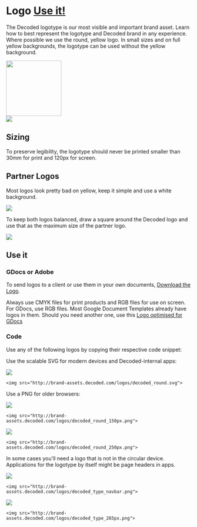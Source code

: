 # Logo [Use it!](#use-it)

The Decoded logotype is our most visible and important brand asset. Learn how to best represent the logotype and Decoded brand in any experience.  
Where possible we use the round, yellow logo. In small sizes and on full yellow backgrounds, the logotype can be used without the yellow background.

<div class="example">
  <img src="http://brand-assets.decoded.com/logos/decoded_round.svg" width="150" height="150">
</div>

<div class="example bg-yellow">
  <img src="http://brand-assets.decoded.com/logos/decoded_type_navbar.png" class="margin-top-XL margin-bottom-XL">
</div>

## Sizing

To preserve legibility, the logotype should never be printed smaller than 30mm for print and 120px for screen.   

## Partner Logos

Most logos look pretty bad on yellow, keep it simple and use a white background.

<div class="example">
  <img src="https://s3.amazonaws.com/brand-assets.decoded.com/BrandGuidelines/partner-logos-example.png">
</div>

To keep both logos balanced, draw a square around the Decoded logo and use that as the maximum size of the partner logo.
<div class="example">
  <img src="https://s3.amazonaws.com/brand-assets.decoded.com/BrandGuidelines/partner-logos-sizing.png">
</div>


## Use it

### GDocs or Adobe

To send logos to a client or use them in your own documents, [Download the Logo](https://drive.google.com/a/decoded.co/folderview?id=0B7zlrpAcS_XNM3NfU0pCTjRUSmc&usp=sharing).

Always use CMYK files for print products and RGB files for use on screen. For GDocs, use RGB files. Most Google Document Templates already have logos in them. Should you need another one, use this [Logo optimised for GDocs](https://drive.google.com/a/decoded.co/file/d/0B7zlrpAcS_XNMlBOTmdjNDI5MXM/view?usp=sharing)

### Code

Use any of the following logos by copying their respective code snippet:


Use the scalable SVG for modern devices and Decoded-internal apps:

<div class="example">
  <img src="http://brand-assets.decoded.com/logos/decoded_round.svg">
</div>

```<img src="http://brand-assets.decoded.com/logos/decoded_round.svg">```

Use a PNG for older browsers:

<div class="example">
  <img src="http://brand-assets.decoded.com/logos/decoded_round_150px.png">
</div>

```<img src="http://brand-assets.decoded.com/logos/decoded_round_150px.png">```


<div class="example">
  <img src="http://brand-assets.decoded.com/logos/decoded_round_250px.png">
</div>

```<img src="http://brand-assets.decoded.com/logos/decoded_round_250px.png">```

In some cases you'll need a logo that is not in the circular device. Applications for the logotype by itself might be page headers in apps.

<div class="example">
  <img src="http://brand-assets.decoded.com/logos/decoded_type_navbar.png">
</div>

```<img src="http://brand-assets.decoded.com/logos/decoded_type_navbar.png">```

<div class="example">
  <img src="http://brand-assets.decoded.com/logos/decoded_type_265px.png">
</div>

```<img src="http://brand-assets.decoded.com/logos/decoded_type_265px.png">```
